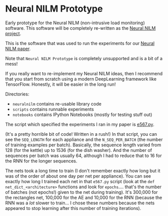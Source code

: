 # Neural NILM Prototype

Early prototype for the Neural NILM (non-intrusive load monitoring)
software.  This software will be completely re-written as the [Neural
NILM project](https://github.com/JackKelly/neuralnilm).

This is the software that was used to run the experiments for our 
[Neural NILM paper](http://arxiv.org/abs/1507.06594).

Note that `Neural NILM Prototype` is completely unsupported and is a bit of a mess!

If you really want to re-implement my Neural NILM ideas, then I recommend that you start from scratch using a modern DeepLearning framework like TensorFlow.  Honestly, it will be easier in the long run!

Directories:

* `neuralnilm` contains re-usable library code
* `scripts` contains runnable experiments
* `notebooks` contains IPython Notebooks (mostly for testing stuff
  out)
  
The script which specified the experiments I ran in my paper is
[e567.py](https://github.com/JackKelly/neuralnilm_prototype/blob/master/scripts/e567.py).

(It's a pretty horrible bit of code!  Written in a rush!)  In that
script, you can see the `SEQ_LENGTH` for each appliance and the
`N_SEQ_PER_BATCH` (the number of training examples per batch).
Basically, the sequence length varied from 128 (for the kettle) up to
1536 (for the dish washer).  And the number of sequences per batch was
usually 64, although I had to reduce that to 16 for the RNN for the
longer sequences.

The nets took a long time to train (I don't remember exactly how long
but it was of the order of about one day per net per appliance).  You
can see exactly how long I trained each net in that `e567.py` script
(look at the `def net_dict_<architecture>` functions and look for
`epochs`.... that's the number of batches (not epochs!) given to the
net during training).  It's 300,000 for the rectangles net, 100,000
for the AE and 10,000 for the RNN (because the RNN was a *lot* slower
to train... I chose these numbers because the nets appeared to stop
learning after this number of training iterations).
